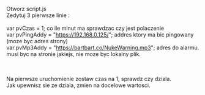 Otworz script.js  <br>
Zedytuj 3 pierwsze linie :<br>
<br>
var pvCzas = 1; co ile minut ma sprawdzac czy jest polaczenie<br>
var pvPingAddy = "https://192.168.0.125/"; addres ktory ma bic pingowany (moze byc adres strony)<br>
var pvMp3Addy = "https://bartbart.co/NukeWarning.mp3"; adres do alarmu. musi byc na stronie jakiejs, nie moze byc lokalny plik.<br>
<br><br>

Na pierwsze uruchomienie zostaw czas na 1, sprawdz czy dziala.<br>
Jak upewnisz sie ze dziala, zmien na docelowe wartosci.<br>
